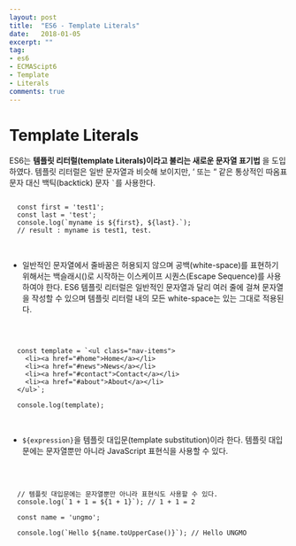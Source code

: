 ```yaml
---
layout: post
title:  "ES6 - Template Literals"
date:   2018-01-05
excerpt: ""
tag:
- es6
- ECMAScipt6
- Template
- Literals
comments: true
---
```


# Template Literals

ES6는 **템플릿 리터럴(template Literals)이라고 불리는 새로운 문자열 표기법** 을 도입하였다. 템플릿 리터럴은 일반 문자열과 비슷해 보이지만, ‘ 또는 “ 같은 통상적인 따옴표 문자 대신 백틱(backtick) 문자 <code>\`</code>를 사용한다.

```

  const first = 'test1';
  const last = 'test';
  console.log(`myname is ${first}, ${last}.`);
  // result : myname is test1, test.

```

<br>

- 일반적인 문자열에서 줄바꿈은 허용되지 않으며 공백(white-space)를 표현하기 위해서는 백슬래시(\)로 시작하는 이스케이프 시퀀스(Escape Sequence)를 사용하여야 한다. ES6 템플릿 리터럴은 일반적인 문자열과 달리 여러 줄에 걸쳐 문자열을 작성할 수 있으며 템플릿 리터럴 내의 모든 white-space는 있는 그대로 적용된다.

<br>

```

  const template = `<ul class="nav-items">
    <li><a href="#home">Home</a></li>
    <li><a href="#news">News</a></li>
    <li><a href="#contact">Contact</a></li>
    <li><a href="#about">About</a></li>
  </ul>`;

  console.log(template);
```

<br>

- `${expression}`을 템플릿 대입문(template substitution)이라 한다. 템플릿 대입문에는 문자열뿐만 아니라 JavaScript 표현식을 사용할 수 있다.

<br>

```

  // 템플릿 대입문에는 문자열뿐만 아니라 표현식도 사용할 수 있다.
  console.log(`1 + 1 = ${1 + 1}`); // 1 + 1 = 2

  const name = 'ungmo';

  console.log(`Hello ${name.toUpperCase()}`); // Hello UNGMO

```

